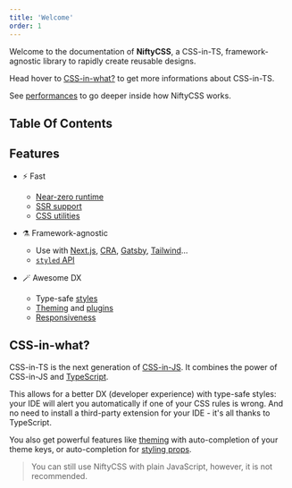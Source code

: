 ```yaml
---
title: 'Welcome'
order: 1
---
```


Welcome to the documentation of **NiftyCSS**, a CSS-in-TS, framework-agnostic library to rapidly create reusable designs.

Head hover to [CSS-in-what?](#css-in-what) to get more informations about CSS-in-TS.

See [performances](/docs/getting-started/performances) to go deeper inside how NiftyCSS works.

## Table Of Contents

## Features

- ⚡️ Fast
  - [Near-zero runtime](/docs/getting-started/performances)
  - [SSR support](/docs/features/ssr)
  - [CSS utilities](/docs/css-utilities/installation)


- ⚗️ Framework-agnostic
  - Use with [Next.js](/docs/guides/nextjs), [CRA](/docs/guides/create-react-app), [Gatsby](/docs/guides/gatsby), [Tailwind](/docs/guides/tailwindcss)...
  - [`styled` API](https://niftycss.dev/docs/features/styling#styled-api)


- 🪄 Awesome DX
  - Type-safe [styles](https://github.com/frenic/csstype)
  - [Theming](/docs/features/theming) and [plugins](/docs/features/plugins)
  - [Responsiveness](/docs/features/breakpoints)

## CSS-in-what?
CSS-in-TS is the next generation of [CSS-in-JS](https://cssinjs.org/). It combines the power of CSS-in-JS and [TypeScript](https://www.typescriptlang.org/).

This allows for a better DX (developer experience) with type-safe styles: your IDE will alert you automatically if one of your CSS rules is wrong. And no need to install a third-party extension for your IDE - it's all thanks to TypeScript.

You also get powerful features like [theming](/docs/features/theming) with auto-completion of your theme keys, or auto-completion for [styling props](/docs/features/styling-props).

> You can still use NiftyCSS with plain JavaScript, however, it is not recommended.
